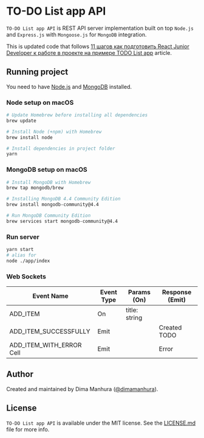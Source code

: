# TO-DO List app API 

`TO-DO List app API` is REST API server implementation built on top `Node.js` and `Express.js` with `Mongoose.js` for `MongoDB` integration.

This is updated code that follows [11 шагов как подготовить React Junior Developer к работе в проекте на примере TODO List app](https://medium.com) article.

## Running project

You need to have [Node.js](https://nodejs.org) and [MongoDB](https://www.mongodb.com) installed.

### Node setup on macOS

```sh
# Update Homebrew before installing all dependencies
brew update

# Install Node (+npm) with Homebrew
brew install node

# Install dependencies in project folder
yarn
```

### MongoDB setup on macOS

```sh
# Install MongoDB with Homebrew
brew tap mongodb/brew

# Installing MongoDB 4.4 Community Edition
brew install mongodb-community@4.4

# Run MongoDB Community Edition
brew services start mongodb-community@4.4
```

### Run server

```sh
yarn start
# alias for
node ./app/index
```

### Web Sockets
| Event Name                | Event Type    | Params (On)    | Response (Emit) |
| ------------------------- | ------------- |--------------  | --------------- |
| ADD_ITEM                  | On            | title: string  |                 |
| ADD_ITEM_SUCCESSFULLY     | Emit          |                | Created TODO    |
| ADD_ITEM_WITH_ERROR Cell  | Emit          |                | Error           |

## Author
Created and maintained by Dima Manhura ([@dimamanhura](https://www.linkedin.com/in/dima-manhura-889259144)).


## License
`TO-DO List app API` is available under the MIT license. See the [LICENSE.md](LICENSE.md) file for more info.

